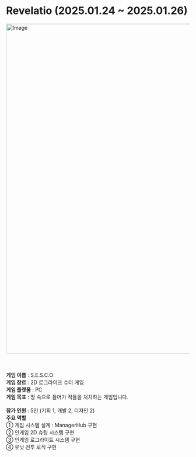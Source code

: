 # Revelatio (2025.01.24 ~ 2025.01.26)

<img width="1798" height="903" alt="Image" src="https://github.com/user-attachments/assets/f2d10f4e-26f4-4daa-8a45-44d48daa61fa" />

<br><br>
**게임 이름** : S.E.S.C.O<br>
**게임 장르** : 2D 로그라이크 슈터 게임<br>
**게임 플랫폼** : PC<br>
**게임 목표** : 땅 속으로 들어가 적들을 처치하는 게임입니다.<br><br>
**참가 인원** : 5인 (기획 1, 개발 2, 디자인 2)<br>
**주요 역할**<br>
① 게임 시스템 설계 : ManagerHub 구현 <br>
② 인게임 2D 슈팅 시스템 구현 <br>
③ 인게임 로그라이트 시스템 구현 <br>
④ 유닛 전투 로직 구현 <br>
